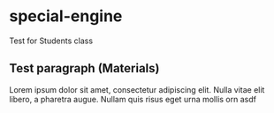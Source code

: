# special-engine
Test for Students class

## Test paragraph (Materials)

Lorem ipsum dolor sit amet, consectetur adipiscing elit. Nulla vitae elit libero, a pharetra augue. Nullam quis risus eget urna mollis orn asdf